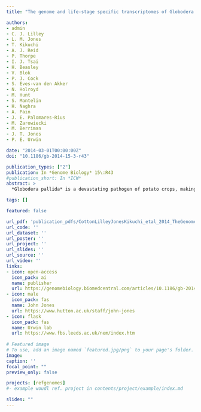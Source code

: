 ```yaml
---
title: "The genome and life-stage specific transcriptomes of Globodera pallida elucidate key aspects of plant parasitism by a cyst nematode"

authors:
- admin
- C. J. Lilley
- L. M. Jones
- T. Kikuchi
- A. J. Reid
- P. Thorpe
- I. J. Tsai
- H. Beasley
- V. Blok
- P. J. Cock
- S. Eves-van den Akker
- N. Holroyd
- M. Hunt
- S. Mantelin
- H. Naghra
- A. Pain
- J. E. Palomares-Rius
- M. Zarowiecki
- M. Berriman
- J. T. Jones
- P. E. Urwin

date: "2014-03-01T00:00:00Z"
doi: "10.1186/gb-2014-15-3-r43"

publication_types: ["2"]
publication: In *Genome Biology* 15\:R43
#publication_short: In *ICW*
abstract: >
  *Globodera pallida* is a devastating pathogen of potato crops, making it one of the most economically important plant parasitic nematodes. It is also an important model for the biology of cyst nematodes. Cyst nematodes and root-knot nematodes are the two most important plant parasitic nematode groups and together represent a global threat to food security. We present the complete genome sequence of *G. pallida*, together with transcriptomic data from most of the nematode life cycle, particularly focusing on the life cycle stages involved in root invasion and establishment of the biotrophic feeding site. Despite the relatively close phylogenetic relationship with root-knot nematodes, we describe a very different gene family content between the two groups and in particular extensive differences in the repertoire of effectors, including an enormous expansion of the SPRY domain protein family in *G. pallida*, which includes the SPRYSEC family of effectors. This highlights the distinct biology of cyst nematodes compared to the root-knot nematodes that were, until now, the only sedentary plant parasitic nematodes for which genome information was available. We also present in-depth descriptions of the repertoires of other genes likely to be important in understanding the unique biology of cyst nematodes and of potential drug targets and other targets for their control. The data and analyses we present will be central in exploiting post-genomic approaches in the development of much-needed novel strategies for the control of *G. pallida* and related pathogens.

tags: []

featured: false

url_pdf: 'publication_pdfs/CottonLilleyJonesKikuchi_etal_2014_TheGenomeAndLifeStageSpecificTranscriptomesOfGloboderaPallidaElucidateKeyAspectsOfPlantParasitismByACystNematode_GenomeBiology.pdf'
url_code: ''
url_dataset: ''
url_poster: ''
url_project: ''
url_slides: ''
url_source: ''
url_video: ''
links:
- icon: open-access
  icon_pack: ai
  name: publisher
  url: https://genomebiology.biomedcentral.com/articles/10.1186/gb-2014-15-3-r43
- icon: male
  icon_pack: fas
  name: John Jones
  url: https://www.hutton.ac.uk/staff/john-jones
- icon: flask
  icon_pack: fas
  name: Urwin lab
  url: https://www.fbs.leeds.ac.uk/nem/index.htm
  
# Featured image
# To use, add an image named `featured.jpg/png` to your page's folder.
image:
caption: ''
focal_point: ""
preview_only: false

projects: [refgenomes]
#- example woudl ref. project in contents/project/example/index.md

slides: ""
---
```

